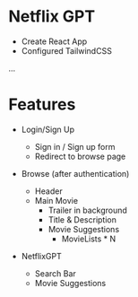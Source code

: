 # Netflix GPT

- Create React App
- Configured TailwindCSS

...
# Features
- Login/Sign Up
    - Sign in / Sign up form
    - Redirect to browse page

- Browse (after authentication)
    - Header
    - Main Movie
        - Trailer in background
        - Title & Description
        - Movie Suggestions
            - MovieLists * N
- NetflixGPT
    - Search Bar
    - Movie Suggestions